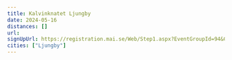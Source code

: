```yaml
---
title: Kalvinknatet Ljungby
date: 2024-05-16
distances: []
url:
signUpUrl: https://registration.mai.se/Web/Step1.aspx?EventGroupId=94&CompetitionId=456
cities: ["Ljungby"]
---
```

